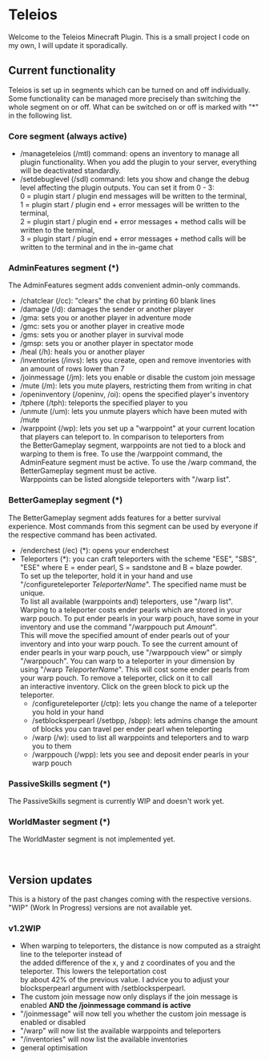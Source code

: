 # Teleios

Welcome to the Teleios Minecraft Plugin.
This is a small project I code on my own, I will update it sporadically.


## Current functionality
Teleios is set up in segments which can be turned on and off individually. Some functionality can be managed more precisely 
than switching the whole segment on or off. What can be switched on or off is marked with "*" in the following list.

### Core segment (always active)
- /manageteleios (/mtl) command: opens an inventory to manage all plugin functionality. When you add the plugin to your server, 
  everything will be deactivated standardly.
- /setdebuglevel (/sdl) command: lets you show and change the debug level affecting the plugin outputs. You can set it from 0 - 3: <br/>
  0 = plugin start / plugin end messages will be written to the terminal, <br/>
  1 = plugin start / plugin end + error messages will be written to the terminal, <br/>
  2 = plugin start / plugin end + error messages + method calls will be written to the terminal, <br/>
  3 = plugin start / plugin end + error messages + method calls will be written to the terminal and in the in-game chat <br/>

### AdminFeatures segment (*)
The AdminFeatures segment adds convenient admin-only commands.
- /chatclear (/cc): "clears" the chat by printing 60 blank lines
- /damage (/d): damages the sender or another player
- /gma: sets you or another player in adventure mode
- /gmc: sets you or another player in creative mode
- /gms: sets you or another player in survival mode
- /gmsp: sets you or another player in spectator mode
- /heal (/h): heals you or another player
- /inventories (/invs): lets you create, open and remove inventories with an amount of rows lower than 7
- /joinmessage (/jm): lets you enable or disable the custom join message
- /mute (/m): lets you mute players, restricting them from writing in chat
- /openinventory (/openinv, /oi): opens the specified player's inventory
- /tphere (/tph): teleports the specified player to you
- /unmute (/um): lets you unmute players which have been muted with /mute
- /warppoint (/wp): lets you set up a "warppoint" at your current location that players can teleport to. In comparison to teleporters from <br/> 
  the BetterGameplay segment, warppoints are not tied to a block and warping to them is free. To use the /warppoint command, the <br/> 
  AdminFeature segment must be active. To use the /warp command, the BetterGameplay segment must be active. <br/> 
  Warppoints can be listed alongside teleporters with "/warp list".

### BetterGameplay segment (*)
The BetterGameplay segment adds features for a better survival experience. Most commands from this segment can be used by everyone if <br/> 
the respective command has been activated.
- /enderchest (/ec) (*): opens your enderchest
- Teleporters (*): you can craft teleporters with the scheme "ESE", "SBS", "ESE" where E = ender pearl, S = sandstone and B = blaze powder. <br/>
  To set up the teleporter, hold it in your hand and use "/configureteleporter *TeleporterName*". The specified name must be unique. <br/> 
  To list all available (warppoints and) teleporters, use "/warp list". Warping to a teleporter costs ender pearls which are stored in your <br/> 
  warp pouch. To put ender pearls in your warp pouch, have some in your inventory and use the command "/warppouch put *Amount*". <br/> 
  This will move the specified amount of ender pearls out of your inventory and into your warp pouch. To see the current amount of <br/> 
  ender pearls in your warp pouch, use "/warppouch view" or simply "/warppouch". You can warp to a teleporter in your dimension by <br/> 
  using "/warp *TeleporterName*". This will cost some ender pearls from your warp pouch. To remove a teleporter, click on it to call <br/> 
  an interactive inventory. Click on the green block to pick up the teleporter.
  - /configureteleporter (/ctp): lets you change the name of a teleporter you hold in your hand
  - /setblocksperpearl (/setbpp, /sbpp): lets admins change the amount of blocks you can travel per ender pearl when teleporting
  - /warp (/w): used to list all warppoints and teleporters and to warp you to them
  - /warppouch (/wpp): lets you see and deposit ender pearls in your warp pouch

### PassiveSkills segment (*)
The PassiveSkills segment is currently WIP and doesn't work yet.

### WorldMaster segment (*)
The WorldMaster segment is not implemented yet.

<br/>

## Version updates
This is a history of the past changes coming with the respective versions. "WIP" (Work In Progress) versions are not available yet.

### v1.2WIP
- When warping to teleporters, the distance is now computed as a straight line to the teleporter instead of <br/> 
  the added difference of the x, y and z coordinates of you and the teleporter. This lowers the teleportation cost <br/> 
  by about 42% of the previous value. I advice you to adjust your blocksperpearl argument with /setblocksperpearl.
- The custom join message now only displays if the join message is enabled **AND the /joinmessage command is active**
- "/joinmessage" will now tell you whether the custom join message is enabled or disabled
- "/warp" will now list the available warppoints and teleporters
- "/inventories" will now list the available inventories
- general optimisation
